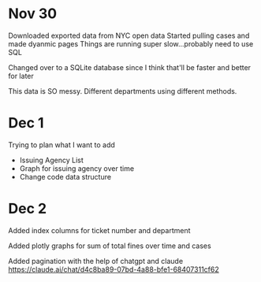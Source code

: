 # Nov 30

Downloaded exported data from NYC open data
Started pulling cases and made dyanmic pages
Things are running super slow...probably need to use SQL

Changed over to a SQLite database since I think that'll be faster and better for later

This data is SO messy. Different departments using different methods. 

# Dec 1

Trying to plan what I want to add
- Issuing Agency List
- Graph for issuing agency over time
- Change code data structure

# Dec 2

Added index columns for ticket number and department

Added plotly graphs for sum of total fines over time and cases

Added pagination with the help of chatgpt and claude
https://claude.ai/chat/d4c8ba89-07bd-4a88-bfe1-68407311cf62